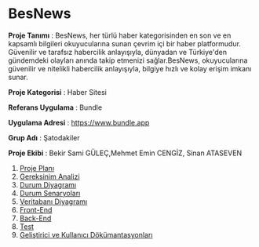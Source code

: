 # BesNews
**Proje Tanımı** : 	BesNews, her türlü haber kategorisinden en son ve en kapsamlı bilgileri okuyucularına sunan çevrim içi bir haber platformudur. Güvenilir ve tarafsız habercilik anlayışıyla, dünyadan ve Türkiye'den gündemdeki olayları anında takip etmenizi sağlar.BesNews, okuyucularına güvenilir ve nitelikli habercilik anlayışıyla, bilgiye hızlı ve kolay erişim imkanı sunar.

 **Proje Kategorisi** : Haber Sitesi

 **Referans Uygulama** : Bundle

 **Uygulama Adresi** : https://www.bundle.app

 **Grup Adı** : Şatodakiler

 **Proje Ekibi** : Bekir Sami GÜLEÇ,Mehmet Emin CENGİZ, Sinan ATASEVEN

1. [Proje Planı](ProjePlanı.md)
2. [Gereksinim Analizi](GereksinimAnalizi.md)
3. [Durum Diyagramı](DurumDiyagramı.md)
4. [Durum Senaryoları](DurumSenaryoları.md)
5. [Veritabanı Diyagramı](VeritabanıDiyagramı.md)
6. [Front-End](Frontend.md)
7. [Back-End](Backend.md)
8. [Test](Test.md)
9. [Geliştirici ve Kullanıcı Dökümantasyonları](Documents.md)

